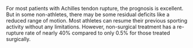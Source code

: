 For most patients with Achilles tendon rupture, the prognosis is excellent. But in some non-athletes, there may be some residual deficits like a reduced range of motion. Most athletes can resume their previous sporting activity without any limitations. However, non-surgical treatment has a re-rupture rate of nearly 40% compared to only 0.5% for those treated surgically.